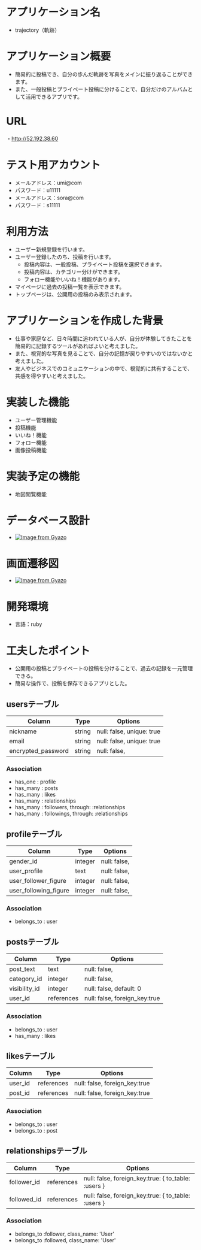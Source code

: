 # アプリケーション名
* trajectory（軌跡）  

# アプリケーション概要
* 簡易的に投稿でき、自分の歩んだ軌跡を写真をメインに振り返ることができます。  
* また、一般投稿とプライベート投稿に分けることで、自分だけのアルバムとして活用できるアプリです。  

# URL
・http://52.192.38.60

# テスト用アカウント
* メールアドレス：umi@com
* パスワード：u11111
* メールアドレス：sora@com
* パスワード：s11111

# 利用方法
* ユーザー新規登録を行います。
* ユーザー登録したのち、投稿を行います。
  * 投稿内容は、一般投稿、プライベート投稿を選択できます。
  * 投稿内容は、カテゴリー分けができます。
  * フォロー機能やいいね！機能があります。
* マイページに過去の投稿一覧を表示できます。
* トップページは、公開用の投稿のみ表示されます。

# アプリケーションを作成した背景
* 仕事や家庭など、日々時間に追われている人が、自分が体験してきたことを簡易的に記録するツールがあればよいと考えました。
* また、視覚的な写真を見ることで、自分の記憶が戻りやすいのではないかと考えました。
* 友人やビジネスでのコミュニケーションの中で、視覚的に共有することで、共感を得やすいと考えました。


# 実装した機能
* ユーザー管理機能
* 投稿機能
* いいね！機能
* フォロー機能
* 画像投稿機能

# 実装予定の機能
* 地図閲覧機能

# データベース設計
* [![Image from Gyazo](https://i.gyazo.com/6745f2db12231f816a48583f39cb86d1.png)](https://gyazo.com/6745f2db12231f816a48583f39cb86d1)

# 画面遷移図
* [![Image from Gyazo](https://i.gyazo.com/09aa0d10a0dd39bda63d8cc4d06945f7.png)](https://gyazo.com/09aa0d10a0dd39bda63d8cc4d06945f7)


# 開発環境
* 言語：ruby

# 工夫したポイント
* 公開用の投稿とプライベートの投稿を分けることで、過去の記録を一元管理できる。
* 簡易な操作で、投稿を保存できるアプリとした。


## usersテーブル

| Column                | Type    | Options                   |
| ------------------    | ------  | ------------------------- |
| nickname              | string  | null: false, unique: true |
| email                 | string  | null: false, unique: true |
| encrypted_password    | string  | null: false,              |


### Association

- has_one  : profile 
- has_many : posts 
- has_many : likes 
- has_many : relationships 
- has_many : followers, through: :relationships 
- has_many : followings, through: :relationships 

## profileテーブル

| Column                | Type    | Options                   |
| ------------------    | ------  | ------------------------- |
| gender_id             | integer | null: false,              |
| user_profile          | text    | null: false,              |
| user_follower_figure  | integer | null: false,              |
| user_following_figure | integer | null: false,              |


### Association

- belongs_to : user


## postsテーブル
| Column             | Type         | Options                                          |
| ------------------ | ------------ | ------------------------------------------------ |
| post_text          | text         | null: false,                                     |
| category_id        | integer      | null: false,                                     |
| visibility_id      | integer      | null: false, default: 0                          |
| user_id            | references   | null: false, foreign_key:true                    |

### Association

- belongs_to : user
- has_many   : likes

## likesテーブル
| Column             | Type         | Options                            |
| ------------------ | ------------ | ---------------------------------- |
| user_id            | references   | null: false, foreign_key:true      |
| post_id            | references   | null: false, foreign_key:true      |

### Association

- belongs_to : user
- belongs_to : post

## relationshipsテーブル
| Column             | Type         | Options                                             |
| ------------------ | ------------ | --------------------------------------------------- |
| follower_id        | references   | null: false, foreign_key:true: { to_table: :users } |
| followed_id        | references   | null: false, foreign_key:true: { to_table: :users } |

### Association

- belongs_to :follower, class_name: 'User'
- belongs_to :followed, class_name: 'User'


